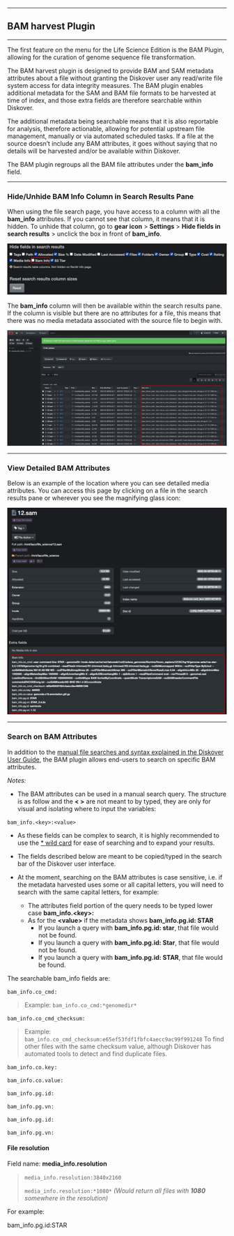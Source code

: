 ___
## BAM harvest Plugin
___

The first feature on the menu for the Life Science Edition is the BAM Plugin, allowing for the curation of genome sequence file transformation.

The BAM harvest plugin is designed to provide BAM and SAM metadata attributes about a file without granting the Diskover user any read/write file system access for data integrity measures. The BAM plugin enables additional metadata for the SAM and BAM file formats to be harvested at time of index, and those extra fields are therefore searchable within Diskover.

The additional metadata being searchable means that it is also reportable for analysis, therefore actionable, allowing for potential upstream file management, manually or via automated scheduled tasks. If a file at the source doesn’t include any BAM attributes, it goes without saying that no details will be harvested and/or be available within Diskover.

The BAM plugin regroups all the BAM file attributes under the **bam_info** field.

___
### Hide/Unhide BAM Info Column in Search Results Pane

When using the file search page, you have access to a column with all the **bam_info** attributes. If you cannot see that column, it means that it is hidden. To unhide that column, go to **gear icon** > **Settings** > **Hide fields in search results** > unclick the box in front of  **bam_info**.

![Image: Hide/Unhide Media Info Field](images/image_life_science_edition_baminfo_hide_unhide_column.png)

The  **bam_info** column will then be available within the search results pane. If the column is visible but there are no attributes for a file, this means that there was no media metadata associated with the source file to begin with.

![Image: Media Info Column in Search Results](images/image_life_science_edition_baminfo_column_in_search_results_pane.png)

___
### View Detailed BAM Attributes

Below is an example of the location where you can see detailed media attributes. You can access this page by clicking on a file in the search results pane or wherever you see the magnifying glass icon:

![Image: Harvested Media Attributes](images/image_life_science_edition_baminfo_file_attributes.png)

___
### Search on BAM Attributes

In addition to the [manual file searches and syntax explained in the Diskover User Guide](https://docs.diskoverdata.com/diskover_user_guide/#manual-search-syntax), the BAM plugin allows end-users to search on specific BAM attributes.

_Notes:_

- The BAM attributes can be used in a manual search query. The structure is as follow and the **< >** are not meant to by typed, they are only for visual and isolating where to input the variables:
```
bam_info.<key>:<value>
```

- As these fields can be complex to search, it is highly recommended to use the [* wild card](https://docs.diskoverdata.com/diskover_user_guide/#wild-card_1) for ease of searching and to expand your results.

- The fields described below are meant to be copied/typed in the search bar of the Diskover user interface.

- At the moment, searching on the BAM attributes is case sensitive, i.e. if the metadata harvested uses some or all capital letters, you will need to search with the same capital letters, for example:
  - The attributes field portion of the query needs to be typed lower case **bam_info.\<key>:**
  - As for the **\<value>** if the metadata shows **bam_info.pg.id: STAR**
    - If you launch a query with **bam_info.pg.id: star**, that file would not be found.
    - If you launch a query with **bam_info.pg.id: Star**, that file would not be found.
    - If you launch a query with **bam_info.pg.id: STAR**, that file would be found.

The searchable bam_info fields are:


```
bam_info.co_cmd:
```
>Example: `bam_info.co_cmd:*genomedir*`

```
bam_info.co_cmd_checksum:
```
>Example: `bam_info.co_cmd_checksum:e65ef53fdf1fbfc4aecc9ac99f991248`
>To find other files with the same checksum value, although Diskover has automated tools to detect and find duplicate files.


```
bam_info.co.key:
```
```
bam_info.co.value:
```
```
bam_info.pg.id:
```
```
bam_info.pg.vn:
```
```
bam_info.pg.id:
```
```
bam_info.pg.vn:
```





#### File resolution
Field name: **media_info.resolution**
>`media_info.resolution:3840x2160`
>
>`media_info.resolution:*1080*` _(Would return all files with  **1080**  somewhere in the resolution)_




For example:


bam_info.pg.id:STAR

